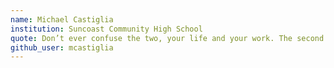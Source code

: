```yaml
---
name: Michael Castiglia
institution: Suncoast Community High School
quote: Don’t ever confuse the two, your life and your work. The second is only part of the first.
github_user: mcastiglia
---
```

